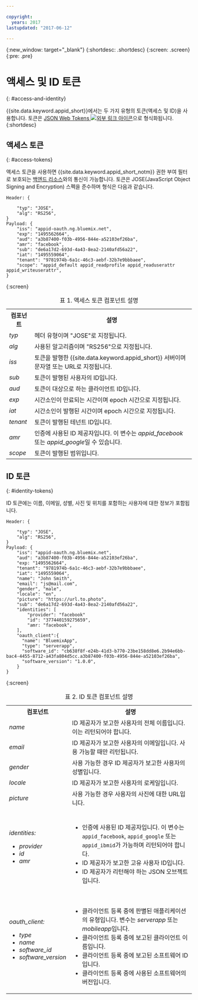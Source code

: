 ```yaml
---

copyright:
  years: 2017
lastupdated: "2017-06-12"

---
```


{:new_window: target="_blank"}
{:shortdesc: .shortdesc}
{:screen: .screen}
{:pre: .pre}

# 액세스 및 ID 토큰
{: #access-and-identity}

{{site.data.keyword.appid_short}}에서는 두 가지 유형의 토큰(액세스 및 ID)을 사용합니다. 토큰은 <a href="https://jwt.io/introduction/" target="_blank">JSON Web Tokens <img src="../../icons/launch-glyph.svg" alt="외부 링크 아이콘"></a>으로 형식화됩니다.
{:shortdesc}


## 액세스 토큰
{: #access-tokens}

액세스 토큰을 사용하면 {{site.data.keyword.appid_short_notm}} 권한 부여 필터로 보호되는 [백엔드 리소스](/docs/services/appid/protecting-resources.html)와의 통신이 가능합니다. 토큰은 JOSE(JavaScript Object Signing and Encryption) 스펙을 준수하며 형식은 다음과 같습니다. 

```
Header: {

    "typ": "JOSE",
    "alg": "RS256",
}
Payload: {
    "iss": "appid-oauth.ng.bluemix.net",
    "exp": "1495562664",
    "aud": "a3b87400-f03b-4956-844e-a52103ef26ba",
    "amr": "facebook",
    "sub": "de6a17d2-693d-4a43-8ea2-2140afd56a22",
    "iat": "1495559064",
    "tenant": "9781974b-6a1c-46c3-aebf-32b7e9bbbaee",
    "scope": "appid_default appid_readprofile appid_readuserattr appid_writeuserattr",
}
```
{:screen}

<table>
<caption> 표 1. 액세스 토큰 컴포넌트 설명</caption>
  <tr>
    <th> 컴포넌트 </th>
    <th> 설명 </th>
  </tr>
  <tr>
    <td> <i> typ </i> </td>
    <td> 헤더 유형이며 "JOSE"로 지정됩니다. </td>
  </tr>
  <tr>
    <td> <i> alg </i> </td>
    <td> 사용된 알고리즘이며 "RS256"으로 지정됩니다. </td>
  </tr>
  <tr>
    <td> <i> iss </i> </td>
    <td> 토큰을 발행한 {{site.data.keyword.appid_short}} 서버이며 문자열 또는 URL로 지정됩니다. </td>
  </tr>
  <tr>
    <td> <i> sub </i> </td>
    <td> 토큰이 발행된 사용자의 ID입니다. </td>
  </tr>
  <tr>
    <td> <i> aud </i> </td>
    <td> 토큰이 대상으로 하는 클라이언트 ID입니다. </td>
  </tr>
  <tr>
    <td> <i> exp </i> </td>
    <td> 시간소인이 만료되는 시간이며 epoch 시간으로 지정됩니다. </td>
  </tr>
  <tr>
    <td> <i> iat </i> </td>
    <td> 시간소인이 발행된 시간이며 epoch 시간으로 지정됩니다. </td>
  </tr>
  <tr>
    <td> <i> tenant </i> </td>
    <td> 토큰이 발행된 테넌트 ID입니다. </td>
  </tr>
  <tr>
    <td> <i> amr </i> </td>
    <td> 인증에 사용된 ID 제공자입니다. 이 변수는 <i>appid_facebook</i> 또는 <i>appid_google</i>일 수 있습니다. </td>
  </tr>
  <tr>
    <td> <i> scope </i> </td>
    <td> 토큰이 발행된 범위입니다. </td>
  </tr>
</table>


## ID 토큰
{: #identity-tokens}

ID 토큰에는 이름, 이메일, 성별, 사진 및 위치를 포함하는 사용자에 대한 정보가 포함됩니다. 

```
Header: {

    "typ": "JOSE",
    "alg": "RS256",
}
Payload: {
    "iss": "appid-oauth.ng.bluemix.net",
    "aud": "a3b87400-f03b-4956-844e-a52103ef26ba",
    "exp: "1495562664",
    "tenant": "9781974b-6a1c-46c3-aebf-32b7e9bbbaee",
    "iat": "1495559064",
    "name": "John Smith",
    "email": "js@mail.com",
    "gender", "male",
    "locale": "en",
    "picture": "https://url.to.photo",
    "sub": "de6a17d2-693d-4a43-8ea2-2140afd56a22",
    "identities": [
        "provider": "facebook"
        "id": "377440159275659",
        "amr: "facebook",
    ],
    "oauth_client":{
      "name": "BluemixApp",
      "type": "serverapp",
      "software_id": "cb638f8f-e24b-41d3-b770-23be158dd8e6.2b94e6bb-bac4-4455-8712-a43fa804d5cc.a3b87400-f03b-4956-844e-a52103ef26ba",
      "software_version": "1.0.0",
    }
}
```
{:screen}


<table>
<caption> 표 2. ID 토큰 컴포넌트 설명</caption>
  <tr>
    <th> 컴포넌트 </th>
    <th> 설명 </th>
  </tr>
  <tr>
    <td> <i> name </i> </td>
    <td> ID 제공자가 보고한 사용자의 전체 이름입니다. 이는 리턴되어야 합니다. </td>
  </tr>
  <tr>
    <td> <i> email </i> </td>
    <td> ID 제공자가 보고한 사용자의 이메일입니다. 사용 가능할 때만 리턴됩니다. </td>
  </tr>
  <tr>
    <td> <i> gender </i> </td>
    <td> 사용 가능한 경우 ID 제공자가 보고한 사용자의 성별입니다. </td>
  </tr>
  <tr>
    <td> <i> locale </i> </td>
    <td> ID 제공자가 보고한 사용자의 로케일입니다. </td>
  </tr>
  <tr>
    <td> <i> picture </i> </td>
    <td> 사용 가능한 경우 사용자의 사진에 대한 URL입니다. </td>
  </tr>
  <tr>
    <td> <i> identities: </br> <ul><li> provider <li> id <li> amr </ul></i></td>
    <td> </br><ul><li> 인증에 사용된 ID 제공자입니다. 이 변수는 <code>appid_facebook</code>, <code>appid_google</code> 또는 <code>appid_ibmid</code>가 가능하며 리턴되어야 합니다. <li> ID 제공자가 보고한 고유 사용자 ID입니다. <li> ID 제공자가 리턴해야 하는 JSON 오브젝트입니다. </ul></i></td>
  </tr>
  <tr>
    <td> <i> oauth_client: </br> <ul><li> type <li> name <li> software_id <li> software_version</ul></i> </td>
    <td> </br><ul><li> 클라이언트 등록 중에 판별된 애플리케이션의 유형입니다. 변수는 <i>serverapp</i> 또는 <i>mobileapp</i>입니다. <li> 클라이언트 등록 중에 보고된 클라이언트 이름입니다. <li> 클라이언트 등록 중에 보고된 소프트웨어 ID입니다. <li> 클라이언트 등록 중에 사용된 소프트웨어의 버전입니다. </ul></td>
  </tr>
</table>
